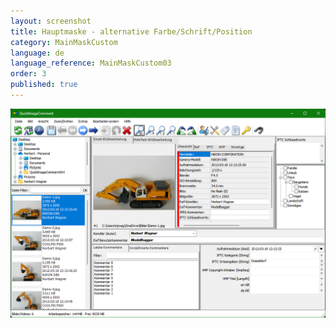 ```yaml
---
layout: screenshot
title: Hauptmaske - alternative Farbe/Schrift/Position
category: MainMaskCustom
language: de
language_reference: MainMaskCustom03
order: 3
published: true
---
```

<img src="https://raw.githubusercontent.com/QuickImageComment/QuickImageComment/main/UserManual/images/Deutsch-prg/FormQuickImageComment-Schrift.png">
